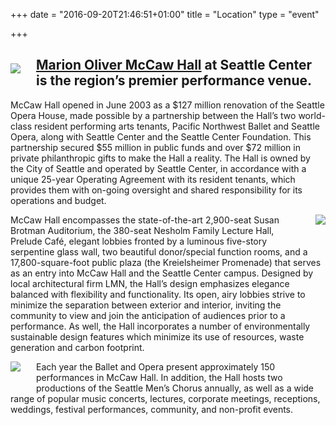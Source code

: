 +++
date = "2016-09-20T21:46:51+01:00"
title = "Location"
type = "event"

+++


<img style="max-width: 500px; float: left; margin: 25px 25px 25px 0px" src="/events/2017-seattle/mccaw_hall_03.jpg">


[Marion Oliver McCaw Hall](https://www.mccawhall.com/plan-your-event/event-spaces/nesholm-family-lecture-hall) at Seattle Center is the region’s premier performance venue.
----

McCaw Hall opened in June 2003 as a $127 million renovation of the Seattle Opera House, made possible by a partnership between the Hall’s two world-class resident performing arts tenants, Pacific Northwest Ballet and Seattle Opera, along with Seattle Center and the Seattle Center Foundation. This partnership secured $55 million in public funds and over $72 million in private philanthropic gifts to make the Hall a reality. The Hall is owned by the City of Seattle and operated by Seattle Center, in accordance with a unique 25-year Operating Agreement with its resident tenants, which provides them with on-going oversight and shared responsibility for its operations and budget.

<img style="max-width: 500px; float: right; margin: 0px 0px 25px 25px" src="/events/2017-seattle/mccaw_hall_01.jpg">

McCaw Hall encompasses the state-of-the-art 2,900-seat Susan Brotman Auditorium, the 380-seat Nesholm Family Lecture Hall, Prelude Café, elegant lobbies fronted by a luminous five-story serpentine glass wall, two beautiful donor/special function rooms, and a 17,800-square-foot public plaza (the Kreielsheimer Promenade) that serves as an entry into McCaw Hall and the Seattle Center campus. Designed by local architectural firm LMN, the Hall’s design emphasizes elegance balanced with flexibility and functionality. Its open, airy lobbies strive to minimize the separation between exterior and interior, inviting the community to view and join the anticipation of audiences prior to a performance. As well, the Hall incorporates a number of environmentally sustainable design features which minimize its use of resources, waste generation and carbon footprint.

<img style="max-width: 500px; float: left; margin: 0px 25px 25px 0px" src="/events/2017-seattle/mccaw_hall_02.jpg">

Each year the Ballet and Opera present approximately 150 performances in McCaw Hall. In addition, the Hall hosts two productions of the Seattle Men’s Chorus annually, as well as a wide range of popular music concerts, lectures, corporate meetings, receptions, weddings, festival performances, community, and non-profit events.

<div style="clear: both">
</div>

<!-- {{< event_map >}} -->
